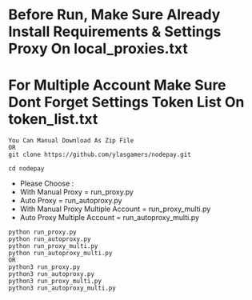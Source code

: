 # Before Run, Make Sure Already Install Requirements & Settings Proxy On local_proxies.txt
# For Multiple Account Make Sure Dont Forget Settings Token List On token_list.txt
```
You Can Manual Download As Zip File
OR
git clone https://github.com/ylasgamers/nodepay.git
```
```
cd nodepay
```
- Please Choose :
- With Manual Proxy = run_proxy.py
- Auto Proxy = run_autoproxy.py
- With Manual Proxy Multiple Account = run_proxy_multi.py
- Auto Proxy Multiple Account = run_autoproxy_multi.py
```
python run_proxy.py
python run_autoproxy.py
python run_proxy_multi.py
python run_autoproxy_multi.py
OR
python3 run_proxy.py
python3 run_autoproxy.py
python3 run_proxy_multi.py
python3 run_autoproxy_multi.py
```
